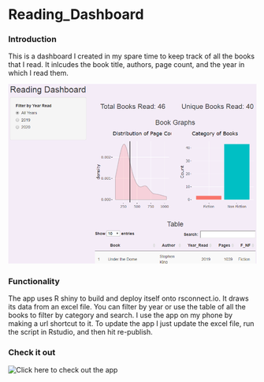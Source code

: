 # Reading_Dashboard

### Introduction

This is a dashboard I created in my spare time to keep track of all the books that I read. It inlcudes the book title, authors, page count, and the year in which I read them.

![](https://github.com/cody-little/Reading_Dashboard/blob/main/images/bookdashpic.PNG)

### Functionality 

The app uses R shiny to build and deploy itself onto rsconnect.io. It draws its data from an excel file. You can filter by year or use the table of all the books to filter by category and search. I use the app on my phone by making a url shortcut to it. To update the app I just update the excel file, run the script in Rstudio, and then hit re-publish. 

### Check it out

![Click here to check out the app](codylittleshinyapps.shinyapps.io/Book_Dash/)
